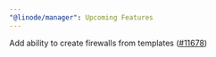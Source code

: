 ```yaml
---
"@linode/manager": Upcoming Features
---
```


Add ability to create firewalls from templates ([#11678](https://github.com/linode/manager/pull/11678))
